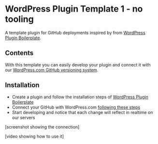 # WordPress Plugin Template 1 - no tooling

A template plugin for GitHub deployments inspired by from [WordPress Plugin Boilerplate](https://github.com/DevinVinson/WordPress-Plugin-Boilerplate).

## Contents

With this template you can easily develop your plugin and connect it with our [WordPress.com GitHub versioning system](https://wordpress.com/support/deploy-from-github-workflow).

## Installation

- Create a plugin and follow the installation steps of [WordPress Plugin Boilerplate](https://github.com/DevinVinson/WordPress-Plugin-Boilerplate)
- Connect your GitHub with WordPress.com [following these steps](https://wordpress.com/support/deploy-from-github-workflow)
- Start developing and notice that each change will reflect in realtime on our servers

[screenshot showing the connection]

[video showing how to use it]
